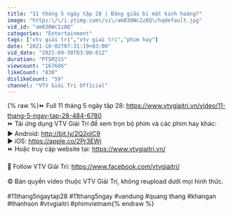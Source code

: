 ```yaml
---
title: "11 tháng 5 ngày tập 28 | Đăng giấu bí mật kinh hoàng?"
image: "https:\/\/i.ytimg.com\/vi\/am830Wc2z8Q\/hqdefault.jpg"
vid_id: "am830Wc2z8Q"
categories: "Entertainment"
tags: ["vtv giải trí","vtv giai tri","phim hay"]
date: "2021-10-02T07:31:19+03:00"
vid_date: "2021-09-30T03:00:01Z"
duration: "PT5M21S"
viewcount: "167686"
likeCount: "830"
dislikeCount: "59"
channel: "VTV Giải Trí Official"
---
```

{% raw %}⏩ Full 11 tháng 5 ngày tập 28: <a rel="nofollow" target="blank" href="https://www.vtvgiaitri.vn/video/11-thang-5-ngay-tap-28-484-6780">https://www.vtvgiaitri.vn/video/11-thang-5-ngay-tap-28-484-6780</a><br />⏩  Tải ứng dụng VTV Giải Trí để xem trọn bộ phim và các phim hay khác:<br />►  Android: <a rel="nofollow" target="blank" href="http://bit.ly/2Q2oIC9">http://bit.ly/2Q2oIC9</a><br />►  iOS: <a rel="nofollow" target="blank" href="https://apple.co/2Pr3EWj">https://apple.co/2Pr3EWj</a><br />⏩  Hoặc truy cập website tại: <a rel="nofollow" target="blank" href="https://www.vtvgiaitri.vn/">https://www.vtvgiaitri.vn/</a><br /><br />🚩 Follow VTV Giải Trí: <a rel="nofollow" target="blank" href="https://www.facebook.com/vtvgiaitri/">https://www.facebook.com/vtvgiaitri/</a><br /><br />© Bản quyền video thuộc VTV Giải Trí, không reupload dưới mọi hình thức.<br /><br />#11thang5ngaytap28 #11thang5ngay #vandung #quang thang #khangan #thanhson #vtvgiaitri #phimvietnam{% endraw %}

